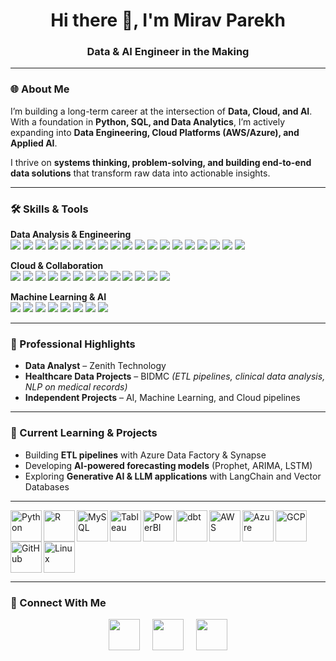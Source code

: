 # <h1 align="center">Hi there 👋, I'm Mirav Parekh</h1>

<h3 align="center">
  Data & AI Engineer in the Making
</h3>

---

### 🌐 About Me
I’m building a long-term career at the intersection of **Data, Cloud, and AI**. With a foundation in **Python, SQL, and Data Analytics**, I’m actively expanding into **Data Engineering, Cloud Platforms (AWS/Azure), and Applied AI**. 

I thrive on **systems thinking, problem-solving, and building end-to-end data solutions** that transform raw data into actionable insights.

---

### 🛠 Skills & Tools

**Data Analysis & Engineering**  
<img src="https://img.shields.io/badge/Python-blue"/> 
<img src="https://img.shields.io/badge/Pandas-blue"/> 
<img src="https://img.shields.io/badge/NumPy-blue"/> 
<img src="https://img.shields.io/badge/SciPy-blue"/> 
<img src="https://img.shields.io/badge/Seaborn-blue"/> 
<img src="https://img.shields.io/badge/R-blue"/> 
<img src="https://img.shields.io/badge/SQL-blue"/> 
<img src="https://img.shields.io/badge/MySQL-blue"/> 
<img src="https://img.shields.io/badge/PostgreSQL-blue"/> 
<img src="https://img.shields.io/badge/Snowflake-blue"/> 
<img src="https://img.shields.io/badge/Excel-blue"/> 
<img src="https://img.shields.io/badge/ETL-blue"/> 
<img src="https://img.shields.io/badge/Alteryx-blue"/> 
<img src="https://img.shields.io/badge/dbt-blue"/> 
<img src="https://img.shields.io/badge/Airflow-blue"/> 
<img src="https://img.shields.io/badge/PowerBI-blue"/> 
<img src="https://img.shields.io/badge/Tableau-blue"/> 
<img src="https://img.shields.io/badge/Data_Storytelling-blue"/> 
<img src="https://img.shields.io/badge/HIPAA-blue"/>

**Cloud & Collaboration**  
<img src="https://img.shields.io/badge/Azure-blue"/> 
<img src="https://img.shields.io/badge/Data_Factory-blue"/> 
<img src="https://img.shields.io/badge/Synapse-blue"/> 
<img src="https://img.shields.io/badge/AWS-blue"/> 
<img src="https://img.shields.io/badge/S3-blue"/> 
<img src="https://img.shields.io/badge/RDS-blue"/> 
<img src="https://img.shields.io/badge/Git-blue"/> 
<img src="https://img.shields.io/badge/GitHub-blue"/> 
<img src="https://img.shields.io/badge/Jira-blue"/> 
<img src="https://img.shields.io/badge/Agile-blue"/> 
<img src="https://img.shields.io/badge/Scrum-blue"/> 
<img src="https://img.shields.io/badge/PowerAutomate-blue"/> 
<img src="https://img.shields.io/badge/PowerApps-blue"/>

**Machine Learning & AI**  
<img src="https://img.shields.io/badge/Scikit-learn-blue"/> 
<img src="https://img.shields.io/badge/Statsmodels-blue"/> 
<img src="https://img.shields.io/badge/Time-Series-blue"/> 
<img src="https://img.shields.io/badge/ARIMA-blue"/> 
<img src="https://img.shields.io/badge/LSTM-blue"/> 
<img src="https://img.shields.io/badge/Prophet-blue"/> 
<img src="https://img.shields.io/badge/Generative_AI-blue"/> 
<img src="https://img.shields.io/badge/Optimization-blue"/>

---

### 🌟 Professional Highlights
- **Data Analyst** – Zenith Technology   
- **Healthcare Data Projects** – BIDMC *(ETL pipelines, clinical data analysis, NLP on medical records)*  
- **Independent Projects** – AI, Machine Learning, and Cloud pipelines  

---

### 🚀 Current Learning & Projects
- Building **ETL pipelines** with Azure Data Factory & Synapse  
- Developing **AI-powered forecasting models** (Prophet, ARIMA, LSTM)  
- Exploring **Generative AI & LLM applications** with LangChain and Vector Databases  

---

<img align="left" src="https://cdn.jsdelivr.net/gh/devicons/devicon/icons/python/python-original.svg" alt="Python" width="50" height="50"/>
<img align="left" src="https://cdn.jsdelivr.net/gh/devicons/devicon/icons/r/r-original.svg" alt="R" width="50" height="50"/>
<img align="left" src="https://cdn.jsdelivr.net/gh/devicons/devicon/icons/mysql/mysql-original.svg" alt="MySQL" width="50" height="50"/>
<img align="left" src="https://img.shields.io/badge/Tableau-0081C9?style=flat&logo=tableau&logoColor=white" alt="Tableau" width="50" height="50"/>
<img align="left" src="https://img.shields.io/badge/PowerBI-F2C811?style=flat&logo=microsoft-powerbi&logoColor=white" alt="PowerBI" width="50" height="50"/>
<img align="left" src="https://img.shields.io/badge/dbt-FF7E5F?style=flat&logo=dbt&logoColor=white" alt="dbt" width="50" height="50"/>
<img align="left" src="https://img.shields.io/badge/AWS-232F3E?style=flat&logo=amazon-aws&logoColor=white" alt="AWS" width="50" height="50"/>
<img align="left" src="https://cdn.jsdelivr.net/gh/devicons/devicon/icons/azure/azure-original.svg" alt="Azure" width="50" height="50"/>
<img align="left" src="https://cdn.jsdelivr.net/gh/devicons/devicon/icons/googlecloud/googlecloud-original.svg" alt="GCP" width="50" height="50"/>
<img align="left" src="https://cdn.jsdelivr.net/gh/devicons/devicon/icons/github/github-original.svg" alt="GitHub" width="50" height="50"/>
<img align="left" src="https://cdn.jsdelivr.net/gh/devicons/devicon/icons/linux/linux-original.svg" alt="Linux" width="50" height="50"/>


<br clear="both"/>

---

### 🤝 Connect With Me
<p align="center">
  <a href="https://www.linkedin.com/in/miravp" target="_blank"><img src="https://img.icons8.com/fluency/2x/linkedin.png" width="50"/></a>
  &nbsp;&nbsp;&nbsp;
  <a href="mailto:miravparekhedu@gmail.com" target="_blank"><img src="https://img.icons8.com/fluency/2x/gmail-new.png" width="50"/></a>
  &nbsp;&nbsp;&nbsp;
  <a href="https://github.com/miravparekh" target="_blank"><img src="https://img.icons8.com/fluency/2x/github.png" width="50"/></a>
</p>
